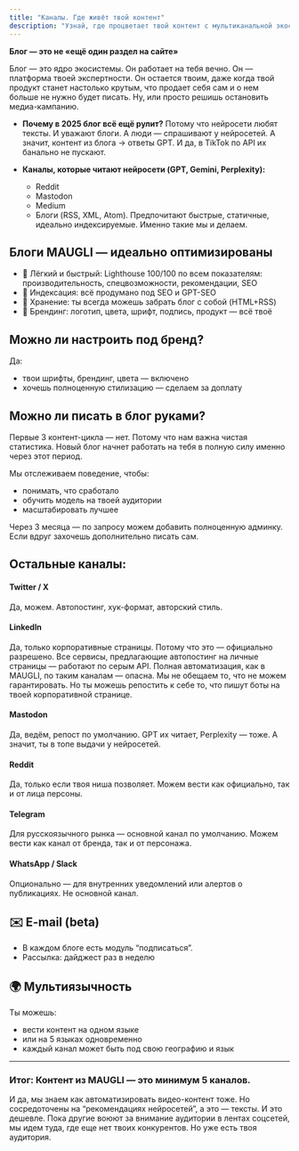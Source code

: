 ```yaml
---
title: "Каналы. Где живёт твой контент"
description: "Узнай, где процветает твой контент с мультиканальной экосистемой MAUGLI: SEO-оптимизированные блоги, которые любят нейросети, автоматическое распространение по платформам и идеальная индексация для максимальной видимости в цифровом ландшафте 2025 года"
---
```


**Блог — это не «ещё один раздел на сайте»**

Блог — это ядро экосистемы. Он работает на тебя вечно. Он — платформа твоей экспертности. Он остается твоим, даже когда твой продукт станет настолько крутым, что продает себя сам и о нем больше не нужно будет писать. Ну, или просто решишь остановить медиа-кампанию.

- **Почему в 2025 блог всё ещё рулит?**
  Потому что нейросети любят тексты. И уважают блоги. А люди — спрашивают у нейросетей. А значит, контент из блога → ответы GPT. И да, в TikTok по API их банально не пускают.
- **Каналы, которые читают нейросети (GPT, Gemini, Perplexity):**

  - Reddit
  - Mastodon
  - Medium
  - Блоги (RSS, XML, Atom). Предпочитают быстрые, статичные, идеально индексируемые. Именно такие мы и делаем.

## **Блоги MAUGLI — идеально оптимизированы**

- 🔗 Лёгкий и быстрый: Lighthouse 100/100 по всем показателям: производительность, спецвозможности, рекомендации, SEO
- 🧩  Индексация: всё продумано под SEO и GPT-SEO
- 🧬  Хранение: ты всегда можешь забрать блог с собой (HTML+RSS)
- 🎨  Брендинг: логотип, цвета, шрифт, подпись, продукт — всё твоё

## Можно ли настроить под бренд?

Да:

- твои шрифты, брендинг, цвета — включено
- хочешь полноценную стилизацию — сделаем за доплату

## Можно ли писать в блог руками?

Первые 3 контент-цикла — нет. Потому что нам важна чистая статистика. Новый блог начнет работать на тебя в полную силу именно через этот период.

Мы отслеживаем поведение, чтобы:

- понимать, что сработало
- обучить модель на твоей аудитории
- масштабировать лучшее

Через 3 месяца — по запросу можем добавить полноценную админку. Если вдруг захочешь дополнительно писать сам.

##  **Остальные каналы:**

####  **Twitter / X**

Да, можем. Автопостинг, хук-формат, авторский стиль.

#### **LinkedIn**

Да, только корпоративные страницы. Потому что это — официально разрешено. Все сервисы, предлагающие автопостинг на личные страницы — работают по серым API. Полная автоматизация, как в MAUGLI, по таким каналам — опасна. Мы не обещаем то, что не можем гарантировать. Но ты можешь репостить к себе то, что пишут боты на твоей корпоративной странице.

####  **Mastodon**

Да, ведём, репост по умолчанию. GPT их читает, Perplexity — тоже. А значит, ты в топе выдачи у нейросетей.

####  **Reddit**

Да, только если твоя ниша позволяет. Можем вести как официально, так и от лица персоны.

####  **Telegram**

Для русскоязычного рынка — основной канал по умолчанию. Можем вести как канал от бренда, так и от персонажа.

####  **WhatsApp / Slack**

Опционально — для внутренних уведомлений или алертов о публикациях. Не основной канал.

## **✉️ E-mail (beta)**

- В каждом блоге есть модуль “подписаться”.
- Рассылка: дайджест раз в неделю

## **🌍 Мультиязычность**

Ты можешь:

- вести контент на одном языке
- или на 5 языках одновременно
- каждый канал может быть под свою географию и язык

---

### Итог: Контент из MAUGLI — это минимум 5 каналов.

И да, мы знаем как автоматизировать видео-контент тоже. Но сосредоточены на “рекомендациях нейросетей”, а это — тексты. И это дешевле. Пока другие воюют за внимание аудитории в лентах соцсетей, мы идем туда, где еще нет твоих конкурентов. Но уже есть твоя аудитория.